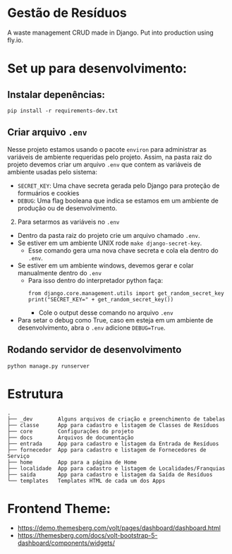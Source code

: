 # Gestão de Resíduos
A waste management CRUD made in Django. Put into production using fly.io.

# Set up para desenvolvimento:
## Instalar depenências:
`pip install -r requirements-dev.txt`

## Criar arquivo `.env`
Nesse projeto estamos usando o pacote `environ` para administrar as variáveis de ambiente requeridas pelo projeto. Assim, na pasta raiz do projeto devemos criar um arquivo `.env` que contem as variáveis de ambiente usadas pelo sistema:
  - `SECRET_KEY`: Uma chave secreta gerada pelo Django para proteção de formuários e cookies
  - `DEBUG`: Uma flag booleana que indica se estamos em um ambiente de produção ou de desenvolvimento.

2. Para setarmos as variáveis no `.env`
  - Dentro da pasta raiz do projeto crie um arquivo chamado `.env`.
  - Se estiver em um ambiente UNIX rode `make django-secret-key`.
    - Esse comando gera uma nova chave secreta e cola ela dentro do `.env`.
  - Se estiver em um ambiente windows, devemos gerar e colar manualmente dentro do `.env`
    - Para isso dentro do interpretador python faça:
      ```
      from django.core.management.utils import get_random_secret_key
      print("SECRET_KEY=" + get_random_secret_key())
      ```
      - Cole o output desse comando no arquivo `.env`
  - Para setar o debug como True, caso em esteja em um ambiente de desenvolvimento, abra o `.env` adicione `DEBUG=True`.

## Rodando servidor de desenvolvimento
`python manage.py runserver`

# Estrutura
```
.
├── _dev        Alguns arquivos de criação e preenchimento de tabelas
├── classe      App para cadastro e listagem de Classes de Resíduos
├── core        Configurações do projeto
├── docs        Arquivos de documentação
├── entrada     App para cadastro e listagem da Entrada de Resíduos
├── fornecedor  App para cadastro e listagem de Fornecedores de Serviço
├── home        App para a página de Home
├── localidade  App para cadastro e listagem de Localidades/Franquias
├── saida       App para cadastro e listagem da Saída de Resíduos
└── templates   Templates HTML de cada um dos Apps
```

# Frontend Theme:
- https://demo.themesberg.com/volt/pages/dashboard/dashboard.html
- https://themesberg.com/docs/volt-bootstrap-5-dashboard/components/widgets/
